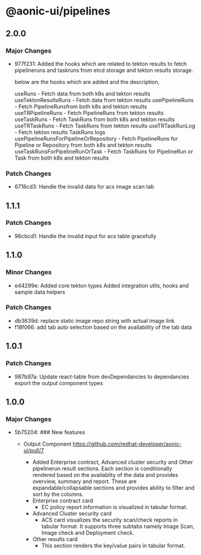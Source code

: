 # @aonic-ui/pipelines

## 2.0.0

### Major Changes

- 977f231: Added the hooks which are related to tekton results to fetch pipelineruns and taskruns from etcd storage and tekton results storage.

  below are the hooks which are added and the description,

  useRuns - Fetch data from both k8s and tekton results
  useTektonResultsRuns - Fetch data from tekton results
  usePipelineRuns - Fetch PipelineRunsfrom both k8s and tekton results
  useTRPipelineRuns - Fetch PipelineRuns from tekton results
  useTaskRuns - Fetch TaskRuns from both k8s and tekton results
  useTRTaskRuns - Fetch TaskRuns from tekton results
  useTRTaskRunLog - Fetch tekton results TaskRuns logs
  usePipelineRunsForPipelineOrRepository - Fetch PipelineRuns for Pipeline or Repository from both k8s and tekton results
  useTaskRunsForPipelineRunOrTask - Fetch TaskRuns for PipelineRun or Task from both k8s and tekton results

### Patch Changes

- 6718cd3: Handle the invalid data for acs image scan tab

## 1.1.1

### Patch Changes

- 96cbcd1: Handle the invalid input for acs table gracefully

## 1.1.0

### Minor Changes

- e44299e: Added core tekton types
  Added integration utils, hooks and sample data helpers

### Patch Changes

- db3639d: replace static image repo string with actual image link
- f18f066: add tab auto selection based on the availability of the tab data

## 1.0.1

### Patch Changes

- 987b97a: Update react-table from devDependancies to dependancies
  export the output component types

## 1.0.0

### Major Changes

- 5b75204: ### New features

  - Output Component https://github.com/redhat-developer/aonic-ui/pull/7

    - Added Enterprise contract, Advanced cluster security and Other pipelinerun result sections. Each section is conditionally rendered based on the availablity of the data and provides overview, summary and report. These are expandable/collapsable sections and provides ability to filter and sort by the columns.
    - Enterprise contract card
      - EC policy report information is visualized in tabular format.
    - Advanced Cluster security card
      - ACS card visualizes the security scan/check reports in tabular format. It supports three subtabs namely Image Scan, Image check and Deployment check.
    - Other results card
      - This section renders the key/value pairs in tabular format.

